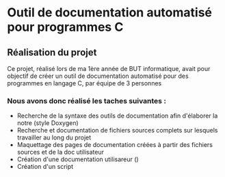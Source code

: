 # Outil de documentation automatisé pour programmes C

## Réalisation du projet
Ce projet, réalisé lors de ma 1ère année de BUT informatique, avait pour objectif de créer un outil de documentation automatisé pour des programmes en langage C, par équipe de 3 personnes

### Nous avons donc réalisé les taches suivantes : 

- Recherche de la syntaxe des outils de documentation afin d'élaborer la notre (style Doxygen)
- Recherche et documentation de fichiers sources complets sur lesquels travailler au long du projet
- Maquettage des pages de documentation créées à partir des fichiers sources et de la doc utilisateur
- Création d'une documentation utilisareur ()
- Création d'un script 
